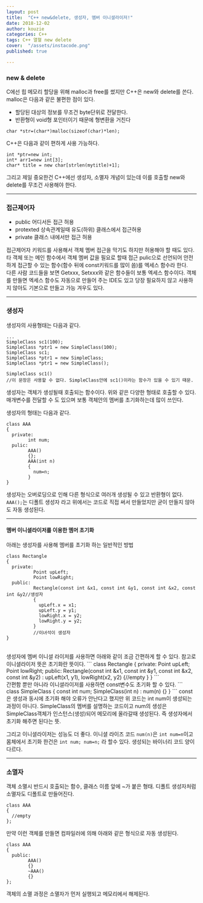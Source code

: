 ```yaml
---
layout: post
title:  "C++ new&delete, 생성자, 멤버 이니셜라이저!"
date: 2018-12-02
author: kouzie
categories: C++
tags: C++ 열혈 new delete
cover:  "/assets/instacode.png"
published: true

---
```


### new & delete
C에선 힙 메모리 할당을 위해 malloc과 free를 썼지만 C++은 new와 delete를 쓴다.  
malloc은 다음과 같은 불편한 점이 있다.
- 할당된 대상의 정보를 무조건 byte단위로 전달한다.
- 반환형이 void형 포인터이기 때문에 형변환을 거친다
```
char *str=(char*)malloc(sizeof(char)*len);
```
C++은 다음과 같이 편하게 사용 가능하다.
```
int *ptr=new int;
int* arr1=new int[3];
char* title = new char[strlen(mytitle)+1];

```
그리고 제일 중요한건 C++에선 생성자, 소멸자 개념이 있는데 이를 호출할 new와 delete를 무조건 사용해야 한다.
***
### 접근제어자
- public
어디서든 접근 허용
- protexted
상속관계일때 유도(하위) 클래스에서 접근허용
- private
클래스 내에서만 접근 허용

접근제어자 키워드를 사용해서 객체 멤버 접근을 막기도 하지만 허용해야 할 때도 있다. 타 객체 또는 메인 함수에서 객체 멤버 값을 필요로 할때 접근 pulic으로 선언되어 안전하게 접근할 수 있는 함수(함수 뒤에 const키워드를 많이 씀)를 엑세스 함수라 한다.  
다른 사람 코드들을 보면 Getxxx, Setxxx와 같은 함수들이 보통 엑세스 함수이다. 객체를 만들면 엑세스 함수도 자동으로 만들어 주는 IDE도 있고 당장 필요하지 않고 사용하지 않아도 기본으로 만들고 가능 겨우도 있다.
***
### 생성자
생성자의 사용형태는 다음과 같다.
```
...
SimpleClass sc1(100);
SimpleClass *ptr1 = new SimpleClass(100);
SimpleClass sc1;
SimpleClass *ptr1 = new SimpleClass;
SimpleClass *ptr1 = new SimpleClass();

SimpleClass sc1()
//이 문장은 사용할 수 없다. SimpleClass안에 sc1()이라는 함수가 있을 수 있기 때문.
```
생성자는 객체가 생성될때 호출되는 함수이다. 위와 같은 다양한 형태로 호출할 수 있다. 매개변수를 전달할 수 도 있으며 보통 객체안의 멤버를 초기화하는데 많이 쓰인다.

생성자의 형태는 다음과 같다.
```
class AAA
{
  private:
        int num;
  pulic:
        AAA()
        {};
        AAA(int n)
        {
          num=n;
        }
}
```
생성자는 오버로딩으로 인해 다른 형식으로 여러개 생성될 수 있고 반환형이 없다. ```AAA();```는 디폴트 생성자 라고 위에서는 코드로 직접 써서 만들었지만 굳이 만들지 않아도 자동 생성된다.
***
#### 멤버 이니셜라이저를 이용한 멤머 초기화
아래는 생성자를 사용해 멤버를 초기화 하는 일반적인 방법
```
class Rectangle
{
  private:
          Point upLeft;
          Point lowRight;
  public:
          Rectangle(const int &x1, const int &y1, const int &x2, const int &y2//생성자
          {
            upLeft.x = x1;
            upLeft.y = y1;
            lowRight.x = y2;
            lowRight.y = y2;
          }
          //이녀석이 생성자
}
```
<br>
생성자에 멤버 이니셜 라이저를 사용하면 아래와 같이 조금 간편하게 할 수 있다. 참고로 이니셜라이저 뜻은 초기화란 뜻이다.
```
class Rectangle
{
  private:
          Point upLeft;
          Point lowRight;
  public:
          Rectangle(const int &x1, const int &y1, const int &x2, const int &y2) : upLeft(x1, y1), lowRight(x2, y2)
          {//empty
          }
}
```
<br>
간편함 뿐만 아니라 이니셜라이저를 사용하면 const변수도 초기화 할 수 있다.
```
class SimpleClass
{
  const int num;
  SimpleClass(int n) : num(n)
  {}
}
```
const은 생성과 동시에 초기화 해야 오류가 안난다고 했지만 위 코드는 int num이 생성되는 과정이 아니다. SimpleClass의 멤버를 설명하는 코드이고 num의 생성은 SimpleClass객체가 인스턴스(생성)되어 메모리에 올라갈때 생성된다. 즉 생성자에서 초기화 해주면 된다는 뜻.  

그리고 이니셜라이저는 성능도 더 좋다. 이니셜 라이즈 코드 ```num(n)```은 ```int num=n```이고  몸체에서 초기화 한건은 ```int num; num=n;``` 라 할수 있다. 생성되는 바이너리 코드 양이 다르다.
***
### 소멸자
객체 소멸시 반드시 호출되는 함수, 클래스 이름 앞에 ~가 붙은 형태. 디폴트 생성자처럼 소멸자도 디폴트로 만들어진다.
```
class AAA
{
  //empty
};
```

만약 이런 객체를 만들면 컴파일러에 의해 아래와 같은 형식으로 자동 생성된다.
```
class AAA
{
  public:
        AAA()
        {}
        ~AAA()
        {}
};
```
객체의 소멸 과정은 소멸자가 먼저 실행되고 메모리에서 해제된다.
